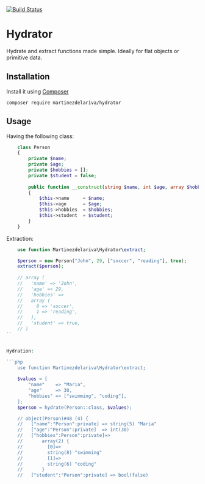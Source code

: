 [![Build Status](https://travis-ci.org/martinezdelariva/hydrator.svg?branch=master)](https://travis-ci.org/martinezdelariva/hydrator)

# Hydrator

Hydrate and extract functions made simple. Ideally for flat objects or primitive data.

## Installation

Install it using [Composer](https://getcomposer.org/)


    composer require martinezdelariva/hydrator


## Usage

Having the following class:

```php
    class Person
    {
        private $name;
        private $age;
        private $hobbies = [];
        private $student = false;
    
        public function __construct(string $name, int $age, array $hobbies, bool $student)
        {
            $this->name     = $name;
            $this->age      = $age;
            $this->hobbies  = $hobbies;
            $this->student  = $student;
        }
    }
```

Extraction:

```php
    use function Martinezdelariva\Hydrator\extract;

    $person = new Person("John", 29, ["soccer", "reading"], true);
    extract($person);
   
    // array (
    //   'name' => 'John',
    //   'age' => 29,
    //   'hobbies' => 
    //   array (
    //     0 => 'soccer',
    //     1 => 'reading',
    //   ),
    //   'student' => true,
    // )
``


Hydration:

```php
    use function Martinezdelariva\Hydrator\extract;
    
    $values = [
        "name"    => "Maria",
        "age"     => 30,
        "hobbies" => ["swimming", "coding"],
    ];
    $person = hydrate(Person::class, $values);

    // object(Person)#48 (4) {
    //   ["name":"Person":private] => string(5) "Maria"
    //   ["age":"Person":private]  => int(30)
    //   ["hobbies":Person":private]=>
    //       array(2) {
    //         [0]=>
    //         string(8) "swimming"
    //         [1]=>
    //         string(6) "coding"
    //       }
    //   ["student":"Person":private] => bool(false)

```
